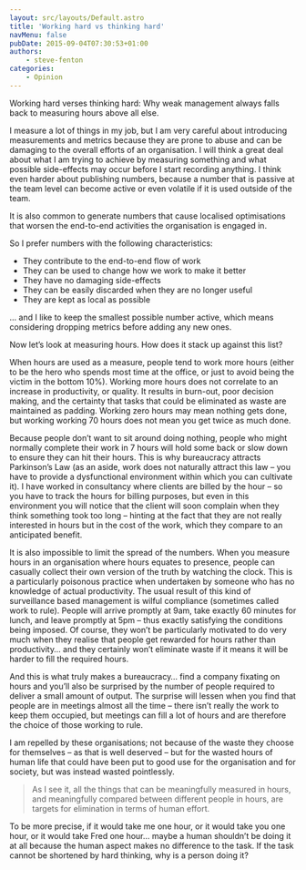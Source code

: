 ```yaml
---
layout: src/layouts/Default.astro
title: 'Working hard vs thinking hard'
navMenu: false
pubDate: 2015-09-04T07:30:53+01:00
authors:
    - steve-fenton
categories:
    - Opinion
---
```


Working hard verses thinking hard: Why weak management always falls back to measuring hours above all else.

I measure a lot of things in my job, but I am very careful about introducing measurements and metrics because they are prone to abuse and can be damaging to the overall efforts of an organisation. I will think a great deal about what I am trying to achieve by measuring something and what possible side-effects may occur before I start recording anything. I think even harder about publishing numbers, because a number that is passive at the team level can become active or even volatile if it is used outside of the team.

It is also common to generate numbers that cause localised optimisations that worsen the end-to-end activities the organisation is engaged in.

So I prefer numbers with the following characteristics:

- They contribute to the end-to-end flow of work
- They can be used to change how we work to make it better
- They have no damaging side-effects
- They can be easily discarded when they are no longer useful
- They are kept as local as possible

… and I like to keep the smallest possible number active, which means considering dropping metrics before adding any new ones.

Now let’s look at measuring hours. How does it stack up against this list?

When hours are used as a measure, people tend to work more hours (either to be the hero who spends most time at the office, or just to avoid being the victim in the bottom 10%). Working more hours does not correlate to an increase in productivity, or quality. It results in burn-out, poor decision making, and the certainty that tasks that could be eliminated as waste are maintained as padding. Working zero hours may mean nothing gets done, but working working 70 hours does not mean you get twice as much done.

Because people don’t want to sit around doing nothing, people who might normally complete their work in 7 hours will hold some back or slow down to ensure they can hit their hours. This is why bureaucracy attracts Parkinson’s Law (as an aside, work does not naturally attract this law – you have to provide a dysfunctional environment within which you can cultivate it). I have worked in consultancy where clients are billed by the hour – so you have to track the hours for billing purposes, but even in this environment you will notice that the client will soon complain when they think something took too long – hinting at the fact that they are not really interested in hours but in the cost of the work, which they compare to an anticipated benefit.

It is also impossible to limit the spread of the numbers. When you measure hours in an organisation where hours equates to presence, people can casually collect their own version of the truth by watching the clock. This is a particularly poisonous practice when undertaken by someone who has no knowledge of actual productivity. The usual result of this kind of surveillance based management is wilful compliance (sometimes called work to rule). People will arrive promptly at 9am, take exactly 60 minutes for lunch, and leave promptly at 5pm – thus exactly satisfying the conditions being imposed. Of course, they won’t be particularly motivated to do very much when they realise that people get rewarded for hours rather than productivity… and they certainly won’t eliminate waste if it means it will be harder to fill the required hours.

And this is what truly makes a bureaucracy… find a company fixating on hours and you’ll also be surprised by the number of people required to deliver a small amount of output. The surprise will lessen when you find that people are in meetings almost all the time – there isn’t really the work to keep them occupied, but meetings can fill a lot of hours and are therefore the choice of those working to rule.

I am repelled by these organisations; not because of the waste they choose for themselves – as that is well deserved – but for the wasted hours of human life that could have been put to good use for the organisation and for society, but was instead wasted pointlessly.

> As I see it, all the things that can be meaningfully measured in hours, and meaningfully compared between different people in hours, are targets for elimination in terms of human effort.

To be more precise, if it would take me one hour, or it would take you one hour, or it would take Fred one hour… maybe a human shouldn’t be doing it at all because the human aspect makes no difference to the task. If the task cannot be shortened by hard thinking, why is a person doing it?